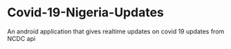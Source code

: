 # Covid-19-Nigeria-Updates
An android application that gives realtime updates on covid 19 updates from NCDC api
